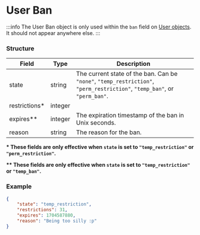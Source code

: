 # User Ban

:::info The User Ban object is only used within the `ban` field on
[User objects](./user). It should not appear anywhere else. :::

### Structure

| Field         | Type    | Description                                                                                                               |
| ------------- | ------- | ------------------------------------------------------------------------------------------------------------------------- |
| state         | string  | The current state of the ban. Can be `"none"`, `"temp_restriction"`, `"perm_restriction"`, `"temp_ban"`, or `"perm_ban"`. |
| restrictions* | integer |                                                                                                                           |
| expires**     | integer | The expiration timestamp of the ban in Unix seconds.                                                                      |
| reason        | string  | The reason for the ban.                                                                                                   |

**\* These fields are only effective when `state` is set to `"temp_restriction"`
or `"perm_restriction"`.**

**\*\* These fields are only effective when `state` is set to
`"temp_restriction"` or `"temp_ban"`.**

### Example

```json
{
	"state": "temp_restriction",
	"restrictions": 31,
	"expires": 1704587880,
	"reason": "Being too silly :p"
}
```
